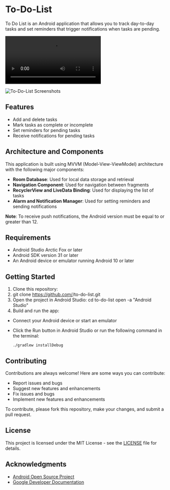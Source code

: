 # To-Do-List

To Do List is an Android application that allows you to track day-to-day tasks and set reminders that trigger notifications when tasks are pending.

![To-Do-List Demo](https://user-images.githubusercontent.com/60143996/211173929-818a7e44-5736-464d-b67a-32fce3d39864.mp4)

![To-Do-List Screenshots](https://user-images.githubusercontent.com/60143996/211175438-6dba23df-58f3-4fd9-bcfe-5da7f0813ea2.png)

## Features

- Add and delete tasks
- Mark tasks as complete or incomplete
- Set reminders for pending tasks
- Receive notifications for pending tasks

## Architecture and Components

This application is built using MVVM (Model-View-ViewModel) architecture with the following major components:

- **Room Database**: Used for local data storage and retrieval
- **Navigation Component**: Used for navigation between fragments
- **RecyclerView and LiveData Binding**: Used for displaying the list of tasks
- **Alarm and Notification Manager**: Used for setting reminders and sending notifications

**Note**: To receive push notifications, the Android version must be equal to or greater than 12.

## Requirements

- Android Studio Arctic Fox or later
- Android SDK version 31 or later
- An Android device or emulator running Android 10 or later

## Getting Started

1. Clone this repository:
2. git clone https://github.com/<your-username>/to-do-list.git
3. Open the project in Android Studio:
   cd to-do-list
   open -a "Android Studio"
4. Build and run the app:

- Connect your Android device or start an emulator
- Click the Run button in Android Studio or run the following command in the terminal:

  ```
  ./gradlew installDebug
  ```

## Contributing

Contributions are always welcome! Here are some ways you can contribute:

- Report issues and bugs
- Suggest new features and enhancements
- Fix issues and bugs
- Implement new features and enhancements

To contribute, please fork this repository, make your changes, and submit a pull request.

## License

This project is licensed under the MIT License - see the [LICENSE](LICENSE) file for details.

## Acknowledgments

- [Android Open Source Project](https://source.android.com/)
- [Google Developer Documentation](https://developer.android.com/docs)


